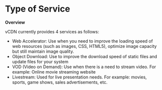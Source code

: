 # Type of Service

**Overview**&#x20;

vCDN currently provides 4 services as follows:&#x20;

* Web Accelerator: Use when you need to improve the loading speed of web resources (such as images, CSS, HTML5), optimize image capacity but still maintain image quality.&#x20;
* Object Download: Use to improve the download speed of static files and update files for your system&#x20;
* VOD (Video on Demand): Use when there is a need to stream video. For example: Online movie streaming website
* Livestream: Used for live presentation needs. For example: movies, sports, game shows, sales advertisements, etc.
